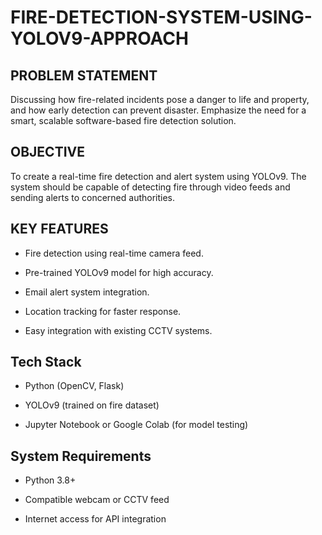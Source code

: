 # FIRE-DETECTION-SYSTEM-USING-YOLOV9-APPROACH
##  PROBLEM STATEMENT
Discussing how fire-related incidents pose a danger to life and property, and how early detection can prevent disaster. Emphasize the need for a smart, scalable software-based fire detection solution.

## OBJECTIVE 
To create a real-time fire detection and alert system using YOLOv9. The system should be capable of detecting fire through video feeds and sending alerts to concerned authorities.

##  KEY FEATURES
* Fire detection using real-time camera feed.

* Pre-trained YOLOv9 model for high accuracy.

* Email alert system integration.

* Location tracking for faster response.

* Easy integration with existing CCTV systems.

##  Tech Stack
* Python (OpenCV, Flask)

* YOLOv9 (trained on fire dataset)

* Jupyter Notebook or Google Colab (for model testing)

## System Requirements
* Python 3.8+

* Compatible webcam or CCTV feed

* Internet access for API integration
